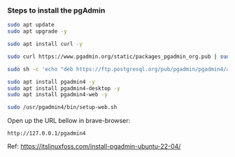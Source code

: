 
### Steps to install the pgAdmin

```bash
sudo apt update
sudo apt upgrade -y
```

```bash
sudo apt install curl -y
```

```bash
sudo curl https://www.pgadmin.org/static/packages_pgadmin_org.pub | sudo apt-key add
```

```bash
sudo sh -c 'echo "deb https://ftp.postgresql.org/pub/pgadmin/pgadmin4/apt/$(lsb_release -cs) pgadmin4 main" > /etc/apt/sources.list.d/pgadmin4.list && sudo apt update'
```

```bash
sudo apt install pgadmin4 -y
sudo apt install pgadmin4-desktop -y
sudo apt install pgadmin4-web -y
```

```bash
sudo /usr/pgadmin4/bin/setup-web.sh
```

Open up the URL bellow in brave-browser:

```
http://127.0.0.1/pgadmin4
```

Ref: https://itslinuxfoss.com/install-pgadmin-ubuntu-22-04/